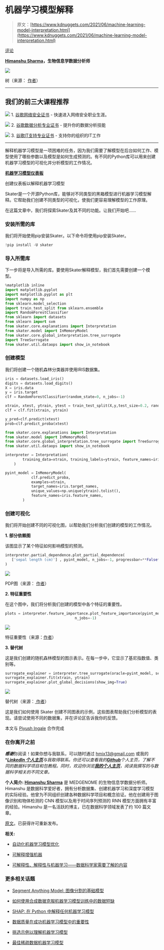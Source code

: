 # 机器学习模型解释

> 原文：[https://www.kdnuggets.com/2021/06/machine-learning-model-interpretation.html](https://www.kdnuggets.com/2021/06/machine-learning-model-interpretation.html)

[评论](#comments)

**[Himanshu Sharma](https://www.linkedin.com/in/himanshusharmads/)，生物信息学数据分析师**

![](../Images/cf85f5e0997eb498f872743b0c8ef468.png)

树（来源： [作者](https://www.linkedin.com/in/himanshusharmads/)）

* * *

## 我们的前三大课程推荐

![](../Images/0244c01ba9267c002ef39d4907e0b8fb.png) 1\. [谷歌网络安全证书](https://www.kdnuggets.com/google-cybersecurity) - 快速进入网络安全职业生涯。

![](../Images/e225c49c3c91745821c8c0368bf04711.png) 2\. [谷歌数据分析专业证书](https://www.kdnuggets.com/google-data-analytics) - 提升你的数据分析技能

![](../Images/0244c01ba9267c002ef39d4907e0b8fb.png) 3\. [谷歌IT支持专业证书](https://www.kdnuggets.com/google-itsupport) - 支持你的组织的IT工作

* * *

解释机器学习模型是一项困难的任务，因为我们需要了解模型在后台如何工作、模型使用了哪些参数以及模型是如何生成预测的。有不同的Python库可以用来创建机器学习模型的可视化并分析模型的工作情况。

[**机器学习模型仪表板**](https://towardsdatascience.com/machine-learning-model-dashboard-4544daa50848)

创建仪表板以解释机器学习模型

Skater是一个开源Python库，能够对不同类型的黑箱模型进行机器学习模型解释。它帮助我们创建不同类型的可视化，使我们更容易理解模型的工作原理。

在这篇文章中，我们将探索Skater及其不同的功能。让我们开始吧……

### 安装所需的库

我们将开始使用pip安装Skater。以下命令将使用pip安装Skater。

```py
!pip install -U skater
```

### 导入所需库

下一步将是导入所需的库。要使用Skater解释模型，我们首先需要创建一个模型。

```py
%matplotlib inline 
import matplotlib.pyplot 
import matplotlib.pyplot as plt 
import numpy as np 
from sklearn.model_selection 
import train_test_split from sklearn.ensemble 
import RandomForestClassifier 
from sklearn import datasets 
from sklearn import svm
from skater.core.explanations import Interpretation
from skater.model import InMemoryModel
from skater.core.global_interpretation.tree_surrogate 
import TreeSurrogate
from skater.util.dataops import show_in_notebook
```

### 创建模型

我们将创建一个随机森林分类器并使用IRIS数据集。

```py
iris = datasets.load_iris()
digits = datasets.load_digits()
X = iris.data
y = iris.target
clf = RandomForestClassifier(random_state=0, n_jobs=-1)

xtrain, xtest, ytrain, ytest = train_test_split(X,y,test_size=0.2, random_state=0) 
clf = clf.fit(xtrain, ytrain)

y_pred=clf.predict(xtest)
prob=clf.predict_proba(xtest)

from skater.core.explanations import Interpretation
from skater.model import InMemoryModel
from skater.core.global_interpretation.tree_surrogate import TreeSurrogate
from skater.util.dataops import show_in_notebook

interpreter = Interpretation(
        training_data=xtrain, training_labels=ytrain, feature_names=iris.feature_names
    )

pyint_model = InMemoryModel(
            clf.predict_proba,
            examples=xtrain,
            target_names=iris.target_names,
            unique_values=np.unique(ytrain).tolist(),
            feature_names=iris.feature_names,
        )
```

### 创建可视化

我们将开始创建不同的可视化图，以帮助我们分析我们创建的模型的工作情况。

**1\. 部分依赖图**

该图显示了某个特征如何影响模型的预测。

```py
interpreter.partial_dependence.plot_partial_dependence(
   ['sepal length (cm)'] , pyint_model, n_jobs=-1, progressbar=**False**, grid_resolution=30, with_variance=**True**,figsize = (10, 5)
)
```

![](../Images/5ecc7cc339a7ab2966f02c6ff2a84dd7.png)

PDP图（来源： [作者](https://www.linkedin.com/in/himanshusharmads/)）

**2. 特征重要性**

在这个图中，我们将分析我们创建的模型中各个特征的重要性。

```py
plots = interpreter.feature_importance.plot_feature_importance(pyint_model, ascending=True, progressbar=True,
                                n_jobs=-1)
```

![](../Images/2ee12b974c65a18a4217be624c2e99e2.png)

特征重要性（来源：[作者](https://www.linkedin.com/in/himanshusharmads/)）

**3. 替代树**

这是我们创建的随机森林模型的图示表示。在每一步中，它显示了基尼指数值、类别等。

```py
surrogate_explainer = interpreter.tree_surrogate(oracle=pyint_model, seed=5)
surrogate_explainer.fit(xtrain, ytrain)
surrogate_explainer.plot_global_decisions(show_img=True)
```

![](../Images/f90b452f360a65d906d0a64b4122bc67.png)

替代树（来源：[ 作者](https://www.linkedin.com/in/himanshusharmads/)）

这是我们如何使用 Skater 创建不同图表的示例，这些图表帮助我们分析模型的表现。请尝试使用不同的数据集，并在评论区告诉我你的反馈。

本文与 [Piyush Ingale](https://medium.com/u/40808d551f5a?source=post_page-----47b4bc29d17f--------------------------------) 合作完成

### 在你离开之前

***感谢***你阅读！如果你想与我联系，可以随时通过 hmix13@gmail.com 或我的*[***LinkedIn 个人主页***](http://www.linkedin.com/in/himanshusharmads)*与我取得联系。你还可以查看我的*[***Github***](https://github.com/hmix13)*个人主页，了解不同的数据科学项目和包教程。同时，欢迎你浏览*[***我的个人主页***](https://medium.com/@hmix13)*，阅读我撰写的与数据科学相关的不同文章。*

**个人简介: [Himanshu Sharma](https://www.linkedin.com/in/himanshusharmads/)** 是 MEDGENOME 的生物信息学数据分析师。Himanshu 是数据科学爱好者，拥有分析数据集、创建机器学习和深度学习模型的实际经验。他曾为不同组织创建各种数据科学项目和概念验证。他在创建用于图像识别和物体检测的 CNN 模型以及用于时间序列预测的 RNN 模型方面拥有丰富的经验。Himanshu 是一名活跃的博主，已在数据科学领域发表了约 100 篇文章。

[原文](https://towardsdatascience.com/machine-learning-model-interpretation-47b4bc29d17f)。已获得许可重新发布。

**相关:**

+   [自动化机器学习模型优化](/2021/03/automating-machine-learning-model-optimization.html)

+   [可解释增强机器](/2021/05/explainable-boosting-machine.html)

+   [可解释性、解释性与机器学习——数据科学家需要了解的内容](/2020/11/interpretability-explainability-machine-learning.html)

### 更多相关话题

+   [Segment Anything Model: 图像分割的基础模型](https://www.kdnuggets.com/2023/07/segment-anything-model-foundation-model-image-segmentation.html)

+   [如何使用合成数据克服机器学习模型训练中的数据短缺](https://www.kdnuggets.com/2022/03/synthetic-data-overcome-data-shortages-machine-learning-model-training.html)

+   [SHAP: 在 Python 中解释任何机器学习模型](https://www.kdnuggets.com/2022/11/shap-explain-machine-learning-model-python.html)

+   [数据质量在成功机器学习模型中的重要性](https://www.kdnuggets.com/2022/03/significance-data-quality-making-successful-machine-learning-model.html)

+   [挑选示例以理解机器学习模型](https://www.kdnuggets.com/2022/11/picking-examples-understand-machine-learning-model.html)

+   [最佳稀疏数据机器学习模型](https://www.kdnuggets.com/2023/04/best-machine-learning-model-sparse-data.html)
